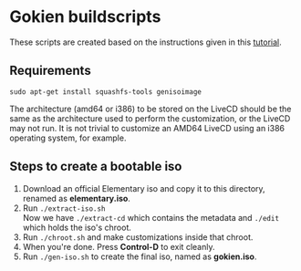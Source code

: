 # Gokien buildscripts

These scripts are created based on the instructions given in this [tutorial](https://help.ubuntu.com/community/LiveCDCustomization).

## Requirements

	sudo apt-get install squashfs-tools genisoimage

The architecture (amd64 or i386) to be stored on the LiveCD should be the same as the architecture used to perform the customization, or the LiveCD may not run. It is not trivial to customize an AMD64 LiveCD using an i386 operating system, for example.

## Steps to create a bootable iso

1. Download an official Elementary iso and copy it to this directory, renamed as **elementary.iso**.
2. Run `./extract-iso.sh`<br>
   Now we have `./extract-cd` which contains the metadata and `./edit` which holds the iso's chroot.
3. Run `./chroot.sh` and make customizations inside that chroot.
4. When you're done. Press **Control-D** to exit cleanly.
5. Run `./gen-iso.sh` to create the final iso, named as **gokien.iso**.
